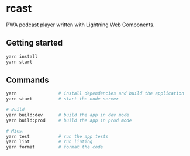 # rcast

PWA podcast player written with Lightning Web Components.

## Getting started

```sh
yarn install
yarn start
```

## Commands

```sh
yarn                # install dependencies and build the application
yarn start          # start the node server

# Build
yarn build:dev      # build the app in dev mode
yarn build:prod     # build the app in prod mode

# Mics.
yarn test           # run the app tests
yarn lint           # run linting
yarn format         # format the code
```